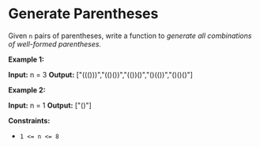 # Generate Parentheses
Given `n` pairs of parentheses, write a function to *generate all combinations of well-formed parentheses.*

**Example 1:**

  **Input:** n = 3
  **Output:** ["((()))","(()())","(())()","()(())","()()()"]

**Example 2:**

  **Input:** n = 1
  **Output:** ["()"]
 

**Constraints:**

* `1 <= n <= 8`
